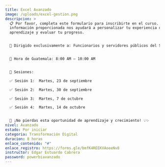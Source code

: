 ```yaml
---
title: Excel Avanzado
image: /uploads/excel-gestion.png
descripcion: >
  📋 Por favor, completa este formulario para inscribirte en el curso. La
  información proporcionada nos ayudará a personalizar tu experiencia de
  aprendizaje y evaluar tu progreso.


  👥 Dirigido exclusivamente a: Funcionarios y servidores públicos del SEN interesados en fortalecer sus capacidades en Power BI


  📍 Hora de Guatemala: 8:00 AM – 10:00 AM


  📅 Sesiones:

  ✅ Sesión 1:  Martes, 23 de septiembre

  ✅ Sesión 2:  Martes, 30 de septiembre

  ✅ Sesión 3:  Martes, 7 de octubre

  ✅ Sesión 4:  Martes, 14 de octubre


  📌 ¡No pierdas esta oportunidad de aprendizaje y crecimiento! 💡✨
nivel: Avanzado
estado: Por iniciar
categoria: Transformación Digital
duracion: 8 horas
enlace_contenido: "#"
enlace_registro: https://forms.gle/bmfK4REEKVAoeeNv8
instructor: Edgar Estuardo Cabrera
password: powerbiavanzado
---
```

